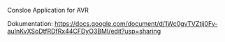 Consloe Application for AVR

Dokumentation:
https://docs.google.com/document/d/1Wc0gvTVZtij0Fv-auInKvXSoDtfRDfRx44CFDyO3BMI/edit?usp=sharing

